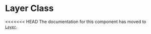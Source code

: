 # Layer Class

<<<<<<< HEAD
The documentation for this component has moved to [`Layer`](/docs/api-reference/layer.md).
